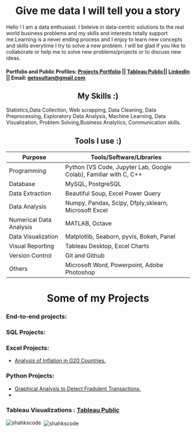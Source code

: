 <h1 align="center"> Give me data I will tell you a story</h1>

Hello ! I am a data enthusiast. I beleive in data-centric solutions to the real world business problems and my skills and interests totally support me.Learning is a never ending process and I enjoy to learn new concepts and skills everytime I try to solve a new problem. I will be glad if you like to collaborate or help me to solve new problems/projects or to discuss new ideas.
#### Portfolio and Public Profiles: [Projects Portfolio](getssultan@gmail.com)   || [Tableau Public](https://public.tableau.com/app/profile/shahrukh.sultan)|| [LinkedIn](https://www.linkedin.com/profile/) || Email: getssultan@gmail.com

<h2 align = 'center'> My Skills :) </h2>
Statistics,Data Collection, Web scrapping, Data Cleaning, Data Preprocessing, Exploratory Data Analysis, Machine Learning, Data Visualization, 
Problem Solving,Business Analytics,  Communication skills.


 <h2  align = "center"> Tools I use :) </h2>

Purpose | Tools/Software/Libraries
----------|----------
Programming| Python (VS Code, Jupyter Lab, Google Colab), Familiar with C, C++
 Database | MySQL, PostgreSQL
Data Extraction | Beautiful Soup, Excel Power Query
Data Analysis | Numpy, Pandas, Scipy, Dfply,sklearn, Microsoft Excel
Numerical Data Analysis | MATLAB, Octave
Data Visualization | Matplotlib, Seaborn, pyvis, Bokeh, Panel
Visual Reporting | Tableau Desktop, Excel Charts
Version Control | Git and Github
Others | Microsoft Word, Powerpoint, Adobe Photoshop


 <h1  align = "center"> Some of my Projects</h1>
 
<h3 align="left"> End-to-end projects: </h3>
     
<h3 align="left"> SQL Projects: </h3> 

### Excel Projects:     
- [Analysis of Inflation in G20 Countries.](https://github.com/shakhscode/Inflation_Report_1998-2022)

### Python Projects:
- [Graphical Analysis to Detect Fradulent Transactions.](https://github.com/shakhscode/Visual_Analytics-python)
- 
 
 ### Tableau Visualizations :  [Tableau Public](https://public.tableau.com/app/profile/shahrukh.sultan)
 
     

<p><img align="left" src="https://github-readme-stats.vercel.app/api/top-langs?username=shakhscode&show_icons=true&locale=en&layout=compact" alt="shahkscode" /></p>

<p>&nbsp;<img align="center" src="https://github-readme-stats.vercel.app/api?username=shakhscode&show_icons=true&locale=en" alt="shahkscode" /></p>



